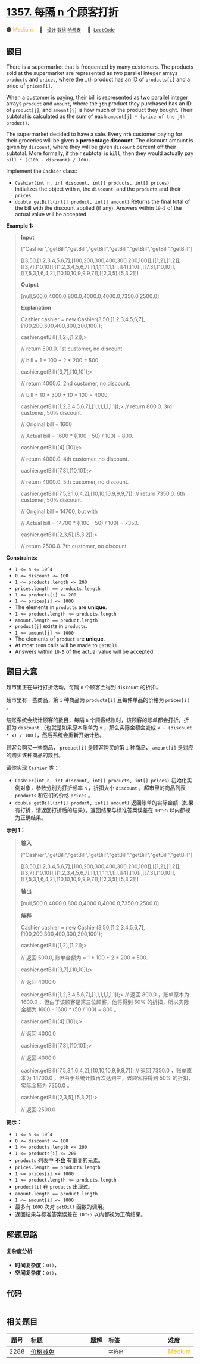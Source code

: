 # [1357. 每隔 n 个顾客打折](https://leetcode.com/problems/apply-discount-every-n-orders)

🟠 <font color=#ffb800>Medium</font>&emsp; 🔖&ensp; [`设计`](/leetcode/outline/tag/design.md) [`数组`](/leetcode/outline/tag/array.md) [`哈希表`](/leetcode/outline/tag/hash-table.md)&emsp; 🔗&ensp;[`LeetCode`](https://leetcode.com/problems/apply-discount-every-n-orders)


## 题目

There is a supermarket that is frequented by many customers. The products sold
at the supermarket are represented as two parallel integer arrays `products`
and `prices`, where the `ith` product has an ID of `products[i]` and a price
of `prices[i]`.

When a customer is paying, their bill is represented as two parallel integer
arrays `product` and `amount`, where the `jth` product they purchased has an
ID of `product[j]`, and `amount[j]` is how much of the product they bought.
Their subtotal is calculated as the sum of each `amount[j] * (price of the jth
product)`.

The supermarket decided to have a sale. Every `nth` customer paying for their
groceries will be given a **percentage discount**. The discount amount is
given by `discount`, where they will be given `discount` percent off their
subtotal. More formally, if their subtotal is `bill`, then they would actually
pay `bill * ((100 - discount) / 100)`.

Implement the `Cashier` class:

  * `Cashier(int n, int discount, int[] products, int[] prices)` Initializes the object with `n`, the `discount`, and the `products` and their `prices`.
  * `double getBill(int[] product, int[] amount)` Returns the final total of the bill with the discount applied (if any). Answers within `10-5` of the actual value will be accepted.



**Example 1:**

> 
> 
> 
> 
> 
> **Input**
> 
> ["Cashier","getBill","getBill","getBill","getBill","getBill","getBill","getBill"]
> 
> [[3,50,[1,2,3,4,5,6,7],[100,200,300,400,300,200,100]],[[1,2],[1,2]],[[3,7],[10,10]],[[1,2,3,4,5,6,7],[1,1,1,1,1,1,1]],[[4],[10]],[[7,3],[10,10]],[[7,5,3,1,6,4,2],[10,10,10,9,9,9,7]],[[2,3,5],[5,3,2]]]
> 
> **Output**
> 
> [null,500.0,4000.0,800.0,4000.0,4000.0,7350.0,2500.0]
> 
> **Explanation**
> 
> Cashier cashier = new Cashier(3,50,[1,2,3,4,5,6,7],[100,200,300,400,300,200,100]);
> 
> cashier.getBill([1,2],[1,2]);> 
> > 
> > 
> > 
> > 
> > 
> // return 500.0. 1st customer, no discount.
> 
> > 
> > 
> > 
> > 
> > 
> > 
> > 
> > 
> > 
> > 
> > 
> > 
> > 
>  // bill = 1 * 100 + 2 * 200 = 500.
> 
> cashier.getBill([3,7],[10,10]);> 
> > 
> > 
> > 
> > 
>   // return 4000.0. 2nd customer, no discount.
> 
> > 
> > 
> > 
> > 
> > 
> > 
> > 
> > 
> > 
> > 
> > 
> > 
> > 
>  // bill = 10 * 300 + 10 * 100 = 4000.
> 
> cashier.getBill([1,2,3,4,5,6,7],[1,1,1,1,1,1,1]);> 
> // return 800.0. 3rd customer, 50% discount.
> 
> > 
> > 
> > 
> > 
> > 
> > 
> > 
> > 
> > 
> > 
> > 
> > 
> > 
>  // Original bill = 1600
> 
> > 
> > 
> > 
> > 
> > 
> > 
> > 
> > 
> > 
> > 
> > 
> > 
> > 
>  // Actual bill = 1600 * ((100 - 50) / 100) = 800.
> 
> cashier.getBill([4],[10]);> 
> > 
> > 
> > 
> > 
> > 
>    // return 4000.0. 4th customer, no discount.
> 
> cashier.getBill([7,3],[10,10]);> 
> > 
> > 
> > 
> > 
>   // return 4000.0. 5th customer, no discount.
> 
> cashier.getBill([7,5,3,1,6,4,2],[10,10,10,9,9,9,7]); // return 7350.0. 6th customer, 50% discount.
> 
> > 
> > 
> > 
> > 
> > 
> > 
> > 
> > 
> > 
> > 
> > 
> > 
> > 
>  // Original bill = 14700, but with
> 
> > 
> > 
> > 
> > 
> > 
> > 
> > 
> > 
> > 
> > 
> > 
> > 
> > 
>  // Actual bill = 14700 * ((100 - 50) / 100) = 7350.
> 
> cashier.getBill([2,3,5],[5,3,2]);> 
> > 
> > 
> > 
> > 
> // return 2500.0.  7th customer, no discount.

**Constraints:**

  * `1 <= n <= 10^4`
  * `0 <= discount <= 100`
  * `1 <= products.length <= 200`
  * `prices.length == products.length`
  * `1 <= products[i] <= 200`
  * `1 <= prices[i] <= 1000`
  * The elements in `products` are **unique**.
  * `1 <= product.length <= products.length`
  * `amount.length == product.length`
  * `product[j]` exists in `products`.
  * `1 <= amount[j] <= 1000`
  * The elements of `product` are **unique**.
  * At most `1000` calls will be made to `getBill`.
  * Answers within `10-5` of the actual value will be accepted.


## 题目大意

超市里正在举行打折活动，每隔 `n` 个顾客会得到 `discount` 的折扣。

超市里有一些商品，第 `i` 种商品为 `products[i]` 且每件单品的价格为 `prices[i]` 。

结账系统会统计顾客的数目，每隔 `n` 个顾客结账时，该顾客的账单都会打折，折扣为 `discount` （也就是如果原本账单为 `x`
，那么实际金额会变成 `x - (discount * x) / 100` ），然后系统会重新开始计数。

顾客会购买一些商品， `product[i]` 是顾客购买的第 `i` 种商品， `amount[i]` 是对应的购买该种商品的数目。

请你实现 `Cashier` 类：

  * `Cashier(int n, int discount, int[] products, int[] prices)` 初始化实例对象，参数分别为打折频率 `n` ，折扣大小 `discount` ，超市里的商品列表 `products` 和它们的价格 `prices` 。
  * `double getBill(int[] product, int[] amount)` 返回账单的实际金额（如果有打折，请返回打折后的结果）。返回结果与标准答案误差在 `10^-5` 以内都视为正确结果。



**示例 1：**

> 
> 
> 
> 
> 
> **输入**
> 
> ["Cashier","getBill","getBill","getBill","getBill","getBill","getBill","getBill"]
> 
> [[3,50,[1,2,3,4,5,6,7],[100,200,300,400,300,200,100]],[[1,2],[1,2]],[[3,7],[10,10]],[[1,2,3,4,5,6,7],[1,1,1,1,1,1,1]],[[4],[10]],[[7,3],[10,10]],[[7,5,3,1,6,4,2],[10,10,10,9,9,9,7]],[[2,3,5],[5,3,2]]]
> 
> **输出**
> 
> [null,500.0,4000.0,800.0,4000.0,4000.0,7350.0,2500.0]
> 
> **解释**
> 
> Cashier cashier = new Cashier(3,50,[1,2,3,4,5,6,7],[100,200,300,400,300,200,100]);
> 
> cashier.getBill([1,2],[1,2]);> 
> > 
> > 
> > 
> > 
> > 
> // 返回 500.0, 账单金额为 = 1 * 100 + 2 * 200 = 500.
> 
> cashier.getBill([3,7],[10,10]);> 
> > 
> > 
> > 
> > 
>   // 返回 4000.0
> 
> cashier.getBill([1,2,3,4,5,6,7],[1,1,1,1,1,1,1]);> 
> // 返回 800.0 ，账单原本为 1600.0 ，但由于该顾客是第三位顾客，他将得到 50% 的折扣，所以实际金额为 1600 - 1600 * (50 / 100) = 800 。
> 
> cashier.getBill([4],[10]);> 
> > 
> > 
> > 
> > 
> > 
>    // 返回 4000.0
> 
> cashier.getBill([7,3],[10,10]);> 
> > 
> > 
> > 
> > 
>   // 返回 4000.0
> 
> cashier.getBill([7,5,3,1,6,4,2],[10,10,10,9,9,9,7]); // 返回 7350.0 ，账单原本为 14700.0 ，但由于系统计数再次达到三，该顾客将得到 50% 的折扣，实际金额为 7350.0 。
> 
> cashier.getBill([2,3,5],[5,3,2]);> 
> > 
> > 
> > 
> > 
> // 返回 2500.0
> 
> 



**提示：**

  * `1 <= n <= 10^4`
  * `0 <= discount <= 100`
  * `1 <= products.length <= 200`
  * `1 <= products[i] <= 200`
  * `products` 列表中 **不会**  有重复的元素。
  * `prices.length == products.length`
  * `1 <= prices[i] <= 1000`
  * `1 <= product.length <= products.length`
  * `product[i]` 在 `products` 出现过。
  * `amount.length == product.length`
  * `1 <= amount[i] <= 1000`
  * 最多有 `1000` 次对 `getBill` 函数的调用。
  * 返回结果与标准答案误差在 `10^-5` 以内都视为正确结果。


## 解题思路

#### 复杂度分析

- **时间复杂度**：`O()`，
- **空间复杂度**：`O()`，

## 代码

```javascript

```

## 相关题目

| 题号 | 标题 | 题解 | 标签 | 难度 |
| :------: | :------ | :------: | :------ | :------ |
| 2288 | [价格减免](https://leetcode.com/problems/apply-discount-to-prices) |  |  [`字符串`](/leetcode/outline/tag/string.md) | <font color=#ffb800>Medium</font> |

<style>
.blue {
    background-color: #096dd9;
    padding: 0.25rem 0.5rem;
    margin: 0;
    font-size: 0.85em;
    border-radius: 3px;
    color: white;
    font-weight: 500;
}
table th:first-of-type { width: 10%; }
table th:nth-of-type(2) { width: 35%; }
table th:nth-of-type(3) { width: 10%; }
table th:nth-of-type(4) { width: 35%; }
table th:nth-of-type(5) { width: 10%; }
</style>
